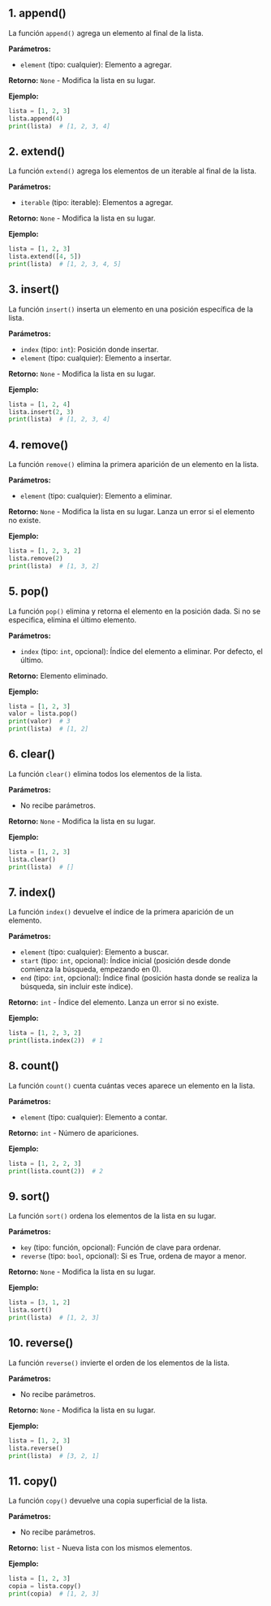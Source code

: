 ## 1. append()

La función `append()` agrega un elemento al final de la lista.

**Parámetros:**

- `element` (tipo: cualquier): Elemento a agregar.

**Retorno:** `None` - Modifica la lista en su lugar.

**Ejemplo:**

```python
lista = [1, 2, 3]
lista.append(4)
print(lista)  # [1, 2, 3, 4]
```

## 2. extend()

La función `extend()` agrega los elementos de un iterable al final de la lista.

**Parámetros:**

- `iterable` (tipo: iterable): Elementos a agregar.

**Retorno:** `None` - Modifica la lista en su lugar.

**Ejemplo:**

```python
lista = [1, 2, 3]
lista.extend([4, 5])
print(lista)  # [1, 2, 3, 4, 5]
```

## 3. insert()

La función `insert()` inserta un elemento en una posición específica de la lista.

**Parámetros:**

- `index` (tipo: `int`): Posición donde insertar.
- `element` (tipo: cualquier): Elemento a insertar.

**Retorno:** `None` - Modifica la lista en su lugar.

**Ejemplo:**

```python
lista = [1, 2, 4]
lista.insert(2, 3)
print(lista)  # [1, 2, 3, 4]
```

## 4. remove()

La función `remove()` elimina la primera aparición de un elemento en la lista.

**Parámetros:**

- `element` (tipo: cualquier): Elemento a eliminar.

**Retorno:** `None` - Modifica la lista en su lugar. Lanza un error si el elemento no existe.

**Ejemplo:**

```python
lista = [1, 2, 3, 2]
lista.remove(2)
print(lista)  # [1, 3, 2]
```

## 5. pop()

La función `pop()` elimina y retorna el elemento en la posición dada. Si no se especifica, elimina el último elemento.

**Parámetros:**

- `index` (tipo: `int`, opcional): Índice del elemento a eliminar. Por defecto, el último.

**Retorno:** Elemento eliminado.

**Ejemplo:**

```python
lista = [1, 2, 3]
valor = lista.pop()
print(valor)  # 3
print(lista)  # [1, 2]
```

## 6. clear()

La función `clear()` elimina todos los elementos de la lista.

**Parámetros:**

- No recibe parámetros.

**Retorno:** `None` - Modifica la lista en su lugar.

**Ejemplo:**

```python
lista = [1, 2, 3]
lista.clear()
print(lista)  # []
```

## 7. index()

La función `index()` devuelve el índice de la primera aparición de un elemento.

**Parámetros:**

- `element` (tipo: cualquier): Elemento a buscar.
- `start` (tipo: `int`, opcional): Índice inicial (posición desde donde comienza la búsqueda, empezando en 0).
- `end` (tipo: `int`, opcional): Índice final (posición hasta donde se realiza la búsqueda, sin incluir este índice).

**Retorno:** `int` - Índice del elemento. Lanza un error si no existe.

**Ejemplo:**

```python
lista = [1, 2, 3, 2]
print(lista.index(2))  # 1
```

## 8. count()

La función `count()` cuenta cuántas veces aparece un elemento en la lista.

**Parámetros:**

- `element` (tipo: cualquier): Elemento a contar.

**Retorno:** `int` - Número de apariciones.

**Ejemplo:**

```python
lista = [1, 2, 2, 3]
print(lista.count(2))  # 2
```

## 9. sort()

La función `sort()` ordena los elementos de la lista en su lugar.

**Parámetros:**

- `key` (tipo: función, opcional): Función de clave para ordenar.
- `reverse` (tipo: `bool`, opcional): Si es True, ordena de mayor a menor.

**Retorno:** `None` - Modifica la lista en su lugar.

**Ejemplo:**

```python
lista = [3, 1, 2]
lista.sort()
print(lista)  # [1, 2, 3]
```

## 10. reverse()

La función `reverse()` invierte el orden de los elementos de la lista.

**Parámetros:**

- No recibe parámetros.

**Retorno:** `None` - Modifica la lista en su lugar.

**Ejemplo:**

```python
lista = [1, 2, 3]
lista.reverse()
print(lista)  # [3, 2, 1]
```

## 11. copy()

La función `copy()` devuelve una copia superficial de la lista.

**Parámetros:**

- No recibe parámetros.

**Retorno:** `list` - Nueva lista con los mismos elementos.

**Ejemplo:**

```python
lista = [1, 2, 3]
copia = lista.copy()
print(copia)  # [1, 2, 3]
```
